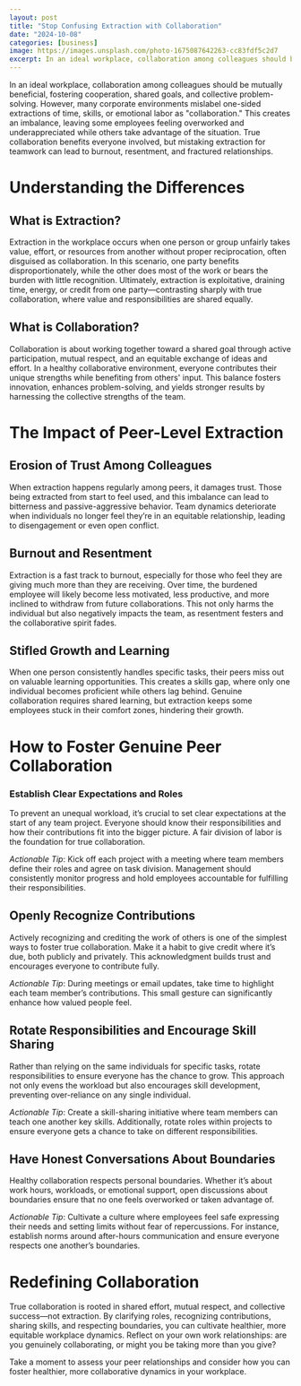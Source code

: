 ```yaml
---
layout: post
title: "Stop Confusing Extraction with Collaboration"
date: "2024-10-08"
categories: [business]
image: https://images.unsplash.com/photo-1675087642263-cc83fdf5c2d7
excerpt: In an ideal workplace, collaboration among colleagues should be mutually beneficial, fostering cooperation, shared goals, and collective problem-solving. However, many corporate environments mislabel one-sided extractions of time, skills, or emotional labor as "collaboration." This creates an imbalance, leaving some employees feeling overworked and underappreciated while others take advantage of the situation. True collaboration benefits everyone involved, but mistaking extraction for teamwork can lead to burnout, resentment, and fractured relationships.
---
```

In an ideal workplace, collaboration among colleagues should be mutually beneficial, fostering cooperation, shared goals, and collective problem-solving. However, many corporate environments mislabel one-sided extractions of time, skills, or emotional labor as "collaboration." This creates an imbalance, leaving some employees feeling overworked and underappreciated while others take advantage of the situation. True collaboration benefits everyone involved, but mistaking extraction for teamwork can lead to burnout, resentment, and fractured relationships.

# Understanding the Differences

## What is Extraction?

Extraction in the workplace occurs when one person or group unfairly takes value, effort, or resources from another without proper reciprocation, often disguised as collaboration. In this scenario, one party benefits disproportionately, while the other does most of the work or bears the burden with little recognition. Ultimately, extraction is exploitative, draining time, energy, or credit from one party—contrasting sharply with true collaboration, where value and responsibilities are shared equally.

## What is Collaboration?

Collaboration is about working together toward a shared goal through active participation, mutual respect, and an equitable exchange of ideas and effort. In a healthy collaborative environment, everyone contributes their unique strengths while benefiting from others' input. This balance fosters innovation, enhances problem-solving, and yields stronger results by harnessing the collective strengths of the team.

# The Impact of Peer-Level Extraction

## Erosion of Trust Among Colleagues

When extraction happens regularly among peers, it damages trust. Those being extracted from start to feel used, and this imbalance can lead to bitterness and passive-aggressive behavior. Team dynamics deteriorate when individuals no longer feel they’re in an equitable relationship, leading to disengagement or even open conflict.

## Burnout and Resentment

Extraction is a fast track to burnout, especially for those who feel they are giving much more than they are receiving. Over time, the burdened employee will likely become less motivated, less productive, and more inclined to withdraw from future collaborations. This not only harms the individual but also negatively impacts the team, as resentment festers and the collaborative spirit fades.

## Stifled Growth and Learning

When one person consistently handles specific tasks, their peers miss out on valuable learning opportunities. This creates a skills gap, where only one individual becomes proficient while others lag behind. Genuine collaboration requires shared learning, but extraction keeps some employees stuck in their comfort zones, hindering their growth.

# How to Foster Genuine Peer Collaboration

### Establish Clear Expectations and Roles

To prevent an unequal workload, it’s crucial to set clear expectations at the start of any team project. Everyone should know their responsibilities and how their contributions fit into the bigger picture. A fair division of labor is the foundation for true collaboration.

_Actionable Tip_: Kick off each project with a meeting where team members define their roles and agree on task division. Management should consistently monitor progress and hold employees accountable for fulfilling their responsibilities.

## Openly Recognize Contributions

Actively recognizing and crediting the work of others is one of the simplest ways to foster true collaboration. Make it a habit to give credit where it’s due, both publicly and privately. This acknowledgment builds trust and encourages everyone to contribute fully.

_Actionable Tip_: During meetings or email updates, take time to highlight each team member’s contributions. This small gesture can significantly enhance how valued people feel.

## Rotate Responsibilities and Encourage Skill Sharing

Rather than relying on the same individuals for specific tasks, rotate responsibilities to ensure everyone has the chance to grow. This approach not only evens the workload but also encourages skill development, preventing over-reliance on any single individual.

_Actionable Tip_: Create a skill-sharing initiative where team members can teach one another key skills. Additionally, rotate roles within projects to ensure everyone gets a chance to take on different responsibilities.

## Have Honest Conversations About Boundaries

Healthy collaboration respects personal boundaries. Whether it’s about work hours, workloads, or emotional support, open discussions about boundaries ensure that no one feels overworked or taken advantage of.

_Actionable Tip_: Cultivate a culture where employees feel safe expressing their needs and setting limits without fear of repercussions. For instance, establish norms around after-hours communication and ensure everyone respects one another’s boundaries.

# Redefining Collaboration

True collaboration is rooted in shared effort, mutual respect, and collective success—not extraction. By clarifying roles, recognizing contributions, sharing skills, and respecting boundaries, you can cultivate healthier, more equitable workplace dynamics. Reflect on your own work relationships: are you genuinely collaborating, or might you be taking more than you give?

Take a moment to assess your peer relationships and consider how you can foster healthier, more collaborative dynamics in your workplace.